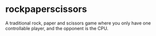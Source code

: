 # rockpaperscissors
A traditional rock, paper and scissors game where you only have one controllable player, and the opponent is the CPU.
